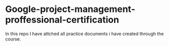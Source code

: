 # Google-project-management-proffessional-certification
In this repo I have attched all practice documents i have created through the course.

